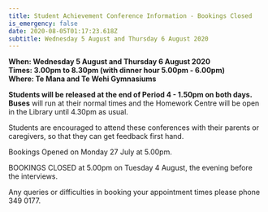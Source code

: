 ```yaml
---
title: Student Achievement Conference Information - Bookings Closed
is_emergency: false
date: 2020-08-05T01:17:23.618Z
subtitle: Wednesday 5 August and Thursday 6 August 2020
---
```

**When: Wednesday 5 August and Thursday 6 August 2020**  
**Times: 3.00pm to 8.30pm (with dinner hour 5.00pm - 6.00pm)**  
**Where: Te Mana and Te Wehi Gymnasiums**

**Students will be released at the end of Period 4 - 1.50pm on both days.**  
**Buses** will run at their normal times and the Homework Centre will be open in the Library until 4.30pm as usual.

Students are encouraged to attend these conferences with their parents or caregivers, so that they can get feedback first hand.

Bookings Opened on Monday 27 July at 5.00pm.

BOOKINGS CLOSED at 5.00pm on Tuesday 4 August, the evening before the interviews.

Any queries or difficulties in booking your appointment times please phone 349 0177.